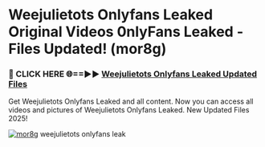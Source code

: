 # Weejulietots Onlyfans Leaked Original Videos 0nlyFans Leaked - Files Updated! (mor8g)

<h3>🔴 CLICK HERE 🌐==►► <a href="https://tinyurl.com/4seja8ks" rel="nofollow">Weejulietots Onlyfans Leaked Updated Files</a></h3>

Get Weejulietots Onlyfans Leaked and all content. Now you can access all videos and pictures of Weejulietots Onlyfans Leaked. New Updated Files 2025!

[![mor8g](https://i.imgur.com/EWjZXRe.gif)](https://tinyurl.com/4seja8ks)
weejulietots onlyfans leak